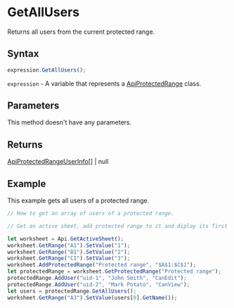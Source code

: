 # GetAllUsers

Returns all users from the current protected range.

## Syntax

```javascript
expression.GetAllUsers();
```

`expression` - A variable that represents a [ApiProtectedRange](../ApiProtectedRange.md) class.

## Parameters

This method doesn't have any parameters.

## Returns

[ApiProtectedRangeUserInfo](../../ApiProtectedRangeUserInfo/ApiProtectedRangeUserInfo.md)[] \| null

## Example

This example gets all users of a protected range.

```javascript editor-xlsx
// How to get an array of users of a protected range.

// Get an active sheet, add protected range to it and diplay its first user. 

let worksheet = Api.GetActiveSheet();
worksheet.GetRange("A1").SetValue("1");
worksheet.GetRange("B1").SetValue("2");
worksheet.GetRange("C1").SetValue("3");
worksheet.AddProtectedRange("Protected range", "$A$1:$C$1");
let protectedRange = worksheet.GetProtectedRange("Protected range");
protectedRange.AddUser("uid-1", "John Smith", "CanEdit");
protectedRange.AddUser("uid-2", "Mark Potato", "CanView");
let users = protectedRange.GetAllUsers();
worksheet.GetRange("A3").SetValue(users[0].GetName());
```
